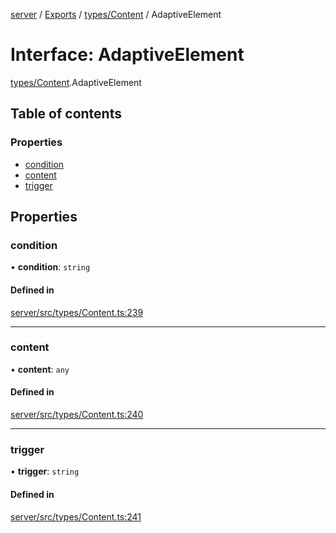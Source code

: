 [server](../README.md) / [Exports](../modules.md) / [types/Content](../modules/types_Content.md) / AdaptiveElement

# Interface: AdaptiveElement

[types/Content](../modules/types_Content.md).AdaptiveElement

## Table of contents

### Properties

- [condition](types_Content.AdaptiveElement.md#condition)
- [content](types_Content.AdaptiveElement.md#content)
- [trigger](types_Content.AdaptiveElement.md#trigger)

## Properties

### condition

• **condition**: `string`

#### Defined in

[server/src/types/Content.ts:239](https://github.com/niklas-joh/french-learning-platform/blob/f88c80a984d39a715bd427891d156cc94cff3831/server/src/types/Content.ts#L239)

___

### content

• **content**: `any`

#### Defined in

[server/src/types/Content.ts:240](https://github.com/niklas-joh/french-learning-platform/blob/f88c80a984d39a715bd427891d156cc94cff3831/server/src/types/Content.ts#L240)

___

### trigger

• **trigger**: `string`

#### Defined in

[server/src/types/Content.ts:241](https://github.com/niklas-joh/french-learning-platform/blob/f88c80a984d39a715bd427891d156cc94cff3831/server/src/types/Content.ts#L241)
